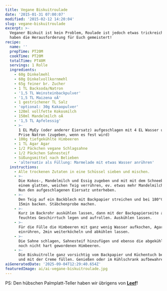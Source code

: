 ```yaml
---
title: Vegane Biskuitroulade
date: '2015-01-31 07:00:07'
modified: '2015-02-12 14:20:04'
slug: vegane-biskuitroulade
excerpt: >-
  Veganer Biskuit ist kein Problem, Roulade ist jedoch etwas trickreicher. Wir
  haben die Herausforderung für Euch gemeistert!
recipe:
  name: ''
  prepTime: PT20M
  cookTime: PT20M
  totalTime: PT40M
  servings: 1 Rolle
  ingredients:
    - 60g Dinkelmehl
    - 60g Dinkelvollkornmehl
    - 65g feiner br. Zucher
    - 1 TL Backsoda/Natron
    - '1,5 TL Weinsteinbackpulver'
    - '1,5 TL Maizena oÄ'
    - 1 gestrichener TL Salz
    - 'optional: 30g Kakaopulver'
    - 120ml vollfette Kokosmilch
    - 150ml Mandelmilch oÄ
    - '1,5 TL Apfelessig'
    - >-
      1 EL MyEy (oder anderer Eiersatz) aufgeschlagen mit 4 EL Wasser und 1
      Prise Natron (zugeben, wenn es fest wird)
    - 100g tiefgekühlte Himbeeren
    - 1 TL Agar Agar
    - 1/2 Päckchen vegane Schlagsahne
    - 1/2 Päckchen Sahnesteif
    - Süßungsmittel nach Belieben
    - 'alternativ als Füllung: Marmelade mit etwas Wasser anrühren'
  instructions:
    - Alle trockenen Zutaten in eine Schüssel sieben und mischen.
    - >-
      Die Kokos-, Mandelmilch und Essig zugeben und mit mit dem Schneebesen zu
      einem glatten, weichen Teig verrühren, ev. etwas mehr Mandelmilch zugeben.
      Nun den aufgeschlagenen Eiersatz unterheben.
    - >-
      Den Teig auf ein Backblech mit Backpapier streichen und bei 180°C für ca.
      15min backen. Stäbchenprobe machen.
    - >-
      Kurz im Backrohr auskühlen lassen, dann mit der Backpapierseite auf ein
      feuchtes Geschirrtuch legen und aufrollen. Auskühlen lassen.
    - >-
      Für die Fülle die Himbeeren mit ganz wenig Wasser aufkochen, Agar Agar
      einrühren, 2min weiterköcheln und abkühlen lassen.
    - >-
      Die Sahne schlagen, Sahnesteif hinzufügen und ebenso die abgekühlten aber
      noch nicht hart gewordenen Himbeeren.
    - >-
      Die Biskuitrolle ganz vorsichtig vom Backpapier und Küchentuch befreien
      und mit der Creme füllen. Genießen oder im Kühlschrank aufbewahren.
aiGeneratedDate: '2025-09-04T12:29:40.654Z'
featuredImage: ai/ai-vegane-biskuitroulade.jpg
---
```


PS: Den hübschen Palmplatt-Teller haben wir übrigens von **[Leef](http://www.leef.is/de/plate.html)!** [<!-- Image removed (no copyright): biskuit-roulade-himeer-sahne-1-von-1-640x424.jpg -->](https://www.veganblatt.com/i/biskuit-roulade-himeer-sahne-1-von-1.jpg)
